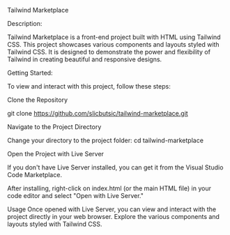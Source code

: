 Tailwind Marketplace

Description:

Tailwind Marketplace is a front-end project built with HTML using Tailwind CSS. This project showcases various components and layouts styled with Tailwind CSS. It is designed to demonstrate the power and flexibility of Tailwind in creating beautiful and responsive designs.

Getting Started:

To view and interact with this project, follow these steps:

Clone the Repository

git clone https://github.com/slicbutsic/tailwind-marketplace.git

Navigate to the Project Directory

Change your directory to the project folder:
cd tailwind-marketplace

Open the Project with Live Server


If you don't have Live Server installed, you can get it from the Visual Studio Code Marketplace.

After installing, right-click on index.html (or the main HTML file) in your code editor and select "Open with Live Server."

Usage
Once opened with Live Server, you can view and interact with the project directly in your web browser. Explore the various components and layouts styled with Tailwind CSS.
